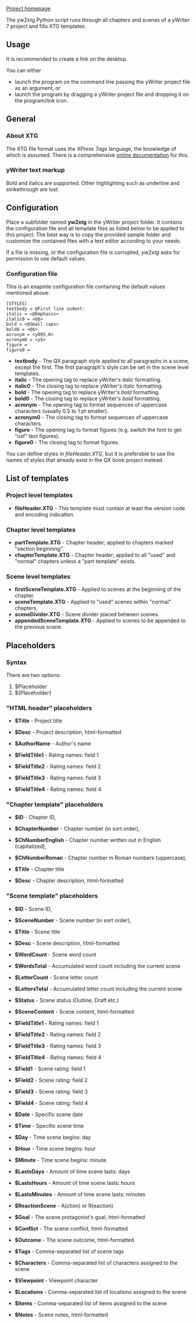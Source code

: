 [Project homepage](https://peter88213.github.io/yw2xtg)


The yw2xtg Python script runs through all chapters and scenes of a yWriter 7 project and fills XTG templates.

## Usage

It is recommended to create a link on the desktop.

You can either

- launch the program on the command line passing the yWriter project file as an argument, or
- launch the program by dragging a yWriter project file and dropping it on the program/link icon.

## General

### About XTG

The XTG file format uses the *XPress Tags* language, the knowledge of which is assumed. There is a comprehensive [online documentation](https://www.quark.com/documentation/quarkxpress/2019/english/A%20Guide%20to%20XPress%20Tags%202019/) for this. 

### yWriter text markup

Bold and italics are supported. Other highlighting such as underline and strikethrough are lost.


## Configuration

Place a subfolder named **yw2xtg** in the yWriter project folder. It contains the configuration file
and all template files as listed below to be applied to this project. The best way is to copy the provided sample folder and customize the contained files with a text editor according to your needs. 

If a file is missing, or the configuration file is corrupted, *yw2xtg* asks for permission
to use default values. 

### Configuration file

This is an exapmle configuration file containing the default values mentioned above:

```
[STYLES]
textbody = @First line indent:
italic = <@Emphasis>
italic0 = <@$>
bold = <@Small caps>
bold0 = <@$>
acronym = <y095.0>
acronym0 = <y$>
figure = 
figure0 = 
```

- **textbody** - The QX paragraph style applied to all paragraphs in a scene, except the first. The first paragraph's style can be set in the scene level templates.
- **italic** - The opening tag to replace yWriter's *italic* formatting.
- **italic0** - The closing tag to replace yWriter's *italic* formatting.
- **bold** - The opening tag to replace yWriter's *bold* formatting.
- **bold0** - The closing tag to replace yWriter's *bold* formatting.
- **acronym** - The opening tag to format sequences of uppercase characters (usually 0.5 to 1 pt smaller).
- **acronym0** - The closing tag to format sequences of uppercase characters.
- **figure** - The opening tag to format figures (e.g. switch the font to get "osf" text figures).
- **figure0** - The closing tag to format figures.

You can define styles in *fileHeader.XTG*, but it is preferable to use the names of styles that already exist in the QX book project instead.

## List of templates

### Project level templates

- **fileHeader.XTG** - This template must contain at least the version code and encoding indication.

### Chapter level templates

- **partTemplate.XTG** - Chapter header; applied to chapters marked "section beginning".
- **chapterTemplate.XTG** - Chapter header; applied to all "used" and "normal" chapters unless a "part template" exists.


### Scene level templates

- **firstSceneTemplate.XTG** - Applied  to scenes at the beginning of the chapter.
- **sceneTemplate.XTG** - Applied to "used" scenes within "normal" chapters.
- **sceneDivider.XTG** - Scene divider placed between scenes.
- **appendedSceneTemplate.XTG** - Applied to scenes to be appended to the previous scene.


## Placeholders

### Syntax

There are two options:

1. $Placeholder
2. ${Placeholder}


### "HTML header" placeholders

- **$Title** - Project title
- **$Desc** - Project description, html-formatted
- **$AuthorName** - Author's name


- **$FieldTitle1** - Rating names: field 1
- **$FieldTitle2** - Rating names: field 2
- **$FieldTitle3** - Rating names: field 3
- **$FieldTitle4** - Rating names: field 4

### "Chapter template" placeholders

- **$ID** - Chapter ID,
- **$ChapterNumber** - Chapter number (in sort order),
- **$ChNumberEnglish** - Chapter number written out in English (capitalized),
- **$ChNumberRoman** - Chapter number in Roman numbers (uppercase),

- **$Title** - Chapter title
- **$Desc** - Chapter description, html-formatted

### "Scene template" placeholders

- **$ID** - Scene ID,
- **$SceneNumber** - Scene number (in sort order),

- **$Title** - Scene title
- **$Desc** - Scene description, html-formatted

- **$WordCount** - Scene word count
- **$WordsTotal** - Accumulated word count including the current scene
- **$LetterCount** - Scene letter count
- **$LettersTotal** - Accumulated letter count including the current scene

- **$Status** - Scene status (Outline, Draft etc.)
- **$SceneContent** - Scene content, html-formatted

- **$FieldTitle1** - Rating names: field 1
- **$FieldTitle2** - Rating names: field 2
- **$FieldTitle3** - Rating names: field 3
- **$FieldTitle4** - Rating names: field 4
- **$Field1** - Scene rating: field 1
- **$Field2** - Scene rating: field 2
- **$Field3** - Scene rating: field 3
- **$Field4** - Scene rating: field 4

- **$Date** - Specific scene date
- **$Time** - Specific scene time
- **$Day** - Time scene begins: day
- **$Hour** - Time scene begins: hour
- **$Minute** - Time scene begins: minute
- **$LastsDays** - Amount of time scene lasts: days
- **$LastsHours** - Amount of time scene lasts: hours
- **$LastsMinutes** - Amount of time scene lasts: minutes

- **$ReactionScene** - A(ction) or R(eaction)
- **$Goal** - The scene protagonist's goal, html-formatted
- **$Conflict** - The scene conflict, html-formatted
- **$Outcome** - The scene outcome, html-formatted
- **$Tags** - Comma-separated list of scene tags

- **$Characters** - Comma-separated list of characters assigned to the scene
- **$Viewpoint** - Viewpoint character
- **$Locations** - Comma-separated list of locations assigned to the scene
- **$Items** - Comma-separated list of items assigned to the scene

- **$Notes** - Scene notes, html-formatted


